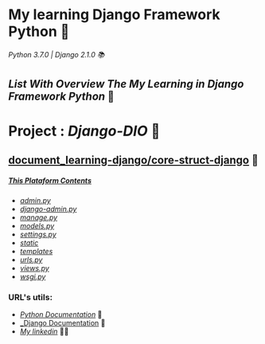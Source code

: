 # **My learning Django Framework Python** 🐍
###### _Python 3.7.0 | Django 2.1.0_ 📚

## **_List With Overview The My Learning in Django Framework Python_** 🤔
 
 # **Project** : _Django-DIO_ 🔹
 
 ## [**document_learning-django/core-struct-django**](https://github.com/HugoItaloMC/Django-DIO/tree/main/document_learning-django) 📁
 ##### [This Plataform Contents](https://web.dio.me/course/desenvolvimento-para-internet-e-banco-de-dados-com-python-e-django/)
 - [_admin.py_](https://github.com/HugoItaloMC/Django-DIO/blob/main/document_learning-django/core-struct-django/admin.md)
 - [_django-admin.py_](https://github.com/HugoItaloMC/Django-DIO/blob/main/document_learning-django/core-struct-django/django-admin.md)
 - [_manage.py_](https://github.com/HugoItaloMC/Django-DIO/blob/main/document_learning-django/core-struct-django/manage.md)
 - [_models.py_](https://github.com/HugoItaloMC/Django-DIO/blob/main/document_learning-django/core-struct-django/models.md)
 - [_settings.py_](https://github.com/HugoItaloMC/Django-DIO/blob/main/document_learning-django/core-struct-django/settings.md)
 - [_static_](https://github.com/HugoItaloMC/Django-DIO/blob/main/document_learning-django/core-struct-django/static.md)
 - [_templates_](https://github.com/HugoItaloMC/Django-DIO/blob/main/document_learning-django/core-struct-django/templates.md)
 - [_urls.py_](https://github.com/HugoItaloMC/Django-DIO/blob/main/document_learning-django/core-struct-django/urls.md)
 - [_views.py_](https://github.com/HugoItaloMC/Django-DIO/blob/main/document_learning-django/core-struct-django/views.md)
 - [_wsgi.py_](https://github.com/HugoItaloMC/Django-DIO/blob/main/document_learning-django/core-struct-django/wsgi.md)
 

 
### URL's utils:
 - [_Python Documentation_](https://docs.python.org/pt-br) 📕
 - [_Django Documentation](https://docs.djangoproject.com/en/2.1/) 📗
 - [_My linkedin_](https://www.linkedin.com/in/hugo-correia-magalh%C3%A3es-402549212/) 👨‍🎓
